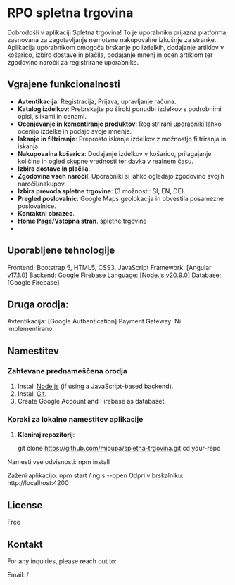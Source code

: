 
# RPO spletna trgovina

Dobrodošli v aplikaciji Spletna trgovina! To je uporabniku prijazna platforma, zasnovana za zagotavljanje nemotene nakupovalne izkušnje za stranke. 
Aplikacija uporabnikom omogoča brskanje po izdelkih, dodajanje artiklov v košarico, izbiro dostave in plačila, podajanje mnenj in ocen artiklom ter zgodovino naročil za registrirane uporabnike.

## Vgrajene funkcionalnosti
- **Avtentikacija**: Registracija, Prijava, upravljanje računa.
- **Katalog izdelkov**: Prebrskajte po široki ponudbi izdelkov s podrobnimi opisi, slikami in cenami.
- **Ocenjevanje in komentiranje produktov**: Registrirani uporabniki lahko ocenijo izdelke in podajo svoje mnenje.
- **Iskanje in filtriranje**: Preprosto iskanje izdelkov z možnostjo filtriranja in iskanja.
- **Nakupovalna košarica**: Dodajanje izdelkov v košarico, prilagajanje količine in ogled skupne vrednosti ter davka v realnem času.
- **Izbira dostave in plačila**.
- **Zgodovina vseh naročil**: Uporabniki si lahko ogledajo zgodovino svojih naročil/nakupov.
- **Izbira prevoda spletne trgovine**: (3 možnosti: SI, EN, DE).
- **Pregled poslovalnic**: Google Maps geolokacija in obvestila posamezne poslovalnice.
- **Kontaktni obrazec**.
- **Home Page/Vstopna stran**. spletne trgovine
- 
## Uporabljene tehnologije
Frontend: Bootstrap 5, HTML5, CSS3, JavaScript
Framework: [Angular v17.1.0]
Backend: Google Firebase
Language: [Node.js v20.9.0]
Database: [Google Firebase]

## Druga orodja:
Avtentikacija: [Google Authentication]
Payment Gateway: Ni implementirano.

## Namestitev

### Zahtevane prednameščena orodja
1. Install [Node.js](https://nodejs.org/) (if using a JavaScript-based backend).
2. Install [Git](https://git-scm.com/).
3. Create Google Account and Firebase as databaset.

### Koraki za lokalno namestitev aplikacije

1. **Kloniraj repozitorij**:
   
   git clone https://github.com/mipupa/spletna-trgovina.git
   cd your-repo

Namesti vse odvisnosti: npm install

Zaženi aplikacijo:
npm start / ng s --open
Odpri v brskalniku: http://localhost:4200

## License
Free

## Kontakt
For any inquiries, please reach out to:

Email: /
